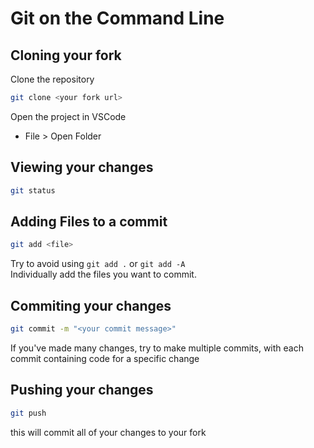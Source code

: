 # Git on the Command Line

## Cloning your fork

Clone the repository
```bash
git clone <your fork url>
```
Open the project in VSCode  
- File > Open Folder  

## Viewing your changes
```bash
git status
```

## Adding Files to a commit

```bash
git add <file>
```

Try to avoid using `git add .` or `git add -A`  
Individually add the files you want to commit.

## Commiting your changes

```bash
git commit -m "<your commit message>"
```
If you've made many changes, try to make multiple commits, with each commit containing code for a specific change

## Pushing your changes

```bash
git push
```

this will commit all of your changes to your fork

